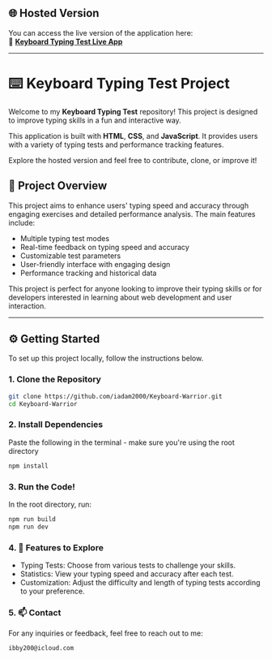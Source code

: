 ## 🌐 Hosted Version

You can access the live version of the application here:  
🔗 **[Keyboard Typing Test Live App](alpha-keyboard-warrior.netlify.app/)**

---

# ⌨️ Keyboard Typing Test Project

Welcome to my **Keyboard Typing Test** repository! This project is designed to improve typing skills in a fun and interactive way.

This application is built with **HTML**, **CSS**, and **JavaScript**. It provides users with a variety of typing tests and performance tracking features.

Explore the hosted version and feel free to contribute, clone, or improve it!

## 📄 Project Overview

This project aims to enhance users' typing speed and accuracy through engaging exercises and detailed performance analysis. The main features include:

- Multiple typing test modes
- Real-time feedback on typing speed and accuracy
- Customizable test parameters
- User-friendly interface with engaging design
- Performance tracking and historical data

This project is perfect for anyone looking to improve their typing skills or for developers interested in learning about web development and user interaction.

---

## ⚙️ Getting Started

To set up this project locally, follow the instructions below.

### 1. Clone the Repository

```bash
git clone https://github.com/iadam2000/Keyboard-Warrior.git
cd Keyboard-Warrior
```

### 2. Install Dependencies

Paste the following in the terminal - make sure you're using the root directory
```bash
npm install
```

### 3. Run the Code!
In the root directory, run:
```bash
npm run build
npm run dev
```
### 4. 📜 Features to Explore
- Typing Tests: Choose from various tests to challenge your skills.
- Statistics: View your typing speed and accuracy after each test.
- Customization: Adjust the difficulty and length of typing tests according to your preference.

### 5. 📫 Contact
For any inquiries or feedback, feel free to reach out to me:
```bash
ibby200@icloud.com
```
